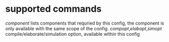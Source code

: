 # supported commands
*component*
lists components that requried by this config, the component is only available with the same scope of the config.
*compopt*,*elabopt*,*simopt*
compile/elaborate/simulation option, available within this config
